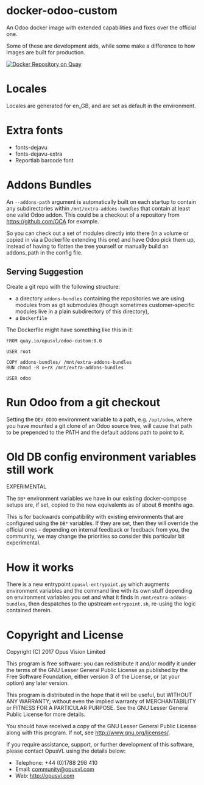 # docker-odoo-custom
An Odoo docker image with extended capabilities and fixes over the official one.

Some of these are development aids, while some make a difference to how images
are built for production.

[![Docker Repository on Quay](https://quay.io/repository/opusvl/odoo-custom/status "Docker Repository on Quay")](https://quay.io/repository/opusvl/odoo-custom)

# Locales

Locales are generated for en_GB, and are set as default in the environment.

# Extra fonts

* fonts-dejavu
* fonts-dejavu-extra
* Reportlab barcode font

# Addons Bundles

An `--addons-path` argument is automatically built on each startup to contain any subdirectories within `/mnt/extra-addons-bundles` that contain at least one valid Odoo addon.  This could be a checkout of a repository from https://github.com/OCA for example.

So you can check out a set of modules directly into there (in a volume or copied in via a Dockerfile extending this one) and have Odoo pick them up, instead of having to flatten the tree yourself or manually build an addons_path in the config file.

## Serving Suggestion

Create a git repo with the following structure:

* a directory `addons-bundles` containing the repositories we are using modules from as git submodules (though sometimes customer-specific modules live in a plain subdirectory of this directory),
* a `Dockerfile`

The Dockerfile might have something like this in it:

```
FROM quay.io/opusvl/odoo-custom:8.0

USER root

COPY addons-bundles/ /mnt/extra-addons-bundles
RUN chmod -R o+rX /mnt/extra-addons-bundles

USER odoo
```

# Run Odoo from a git checkout

Setting the `DEV_ODOO` environment variable to a path, e.g. `/opt/odoo`, where you have
mounted a git clone of an Odoo source tree, will cause that path to be prepended to the
PATH and the default addons path to point to it.

# Old DB config environment variables still work

EXPERIMENTAL

The `DB*` environment variables we have in our existing docker-compose setups are, if set, copied to the new equivalents as of about 6 months ago.

This is for backwards compatibility with existing environments that are configured using the `DB*` variables.  If they are set, then they will override the official ones - depending on internal feedback or feedback from you, the community, we may change the priorities so consider this particular bit experimental.


# How it works

There is a new entrypoint `opusvl-entrypoint.py` which augments environment variables and the command line with its own stuff depending on environment variables you set and what it finds in `/mnt/extra-addons-bundles`, then despatches to the upstream `entrypoint.sh`, re-using the logic contained therein.


# Copyright and License

Copyright (C) 2017  Opus Vision Limited

This program is free software: you can redistribute it and/or modify
it under the terms of the GNU Lesser General Public License as published by
the Free Software Foundation, either version 3 of the License, or
(at your option) any later version.

This program is distributed in the hope that it will be useful,
but WITHOUT ANY WARRANTY; without even the implied warranty of
MERCHANTABILITY or FITNESS FOR A PARTICULAR PURPOSE.  See the
GNU Lesser General Public License for more details.

You should have received a copy of the GNU Lesser General Public License
along with this program.  If not, see <http://www.gnu.org/licenses/>.

If you require assistance, support, or further development of this
software, please contact OpusVL using the details below:

* Telephone: +44 (0)1788 298 410
* Email: community@opusvl.com
* Web: http://opusvl.com

